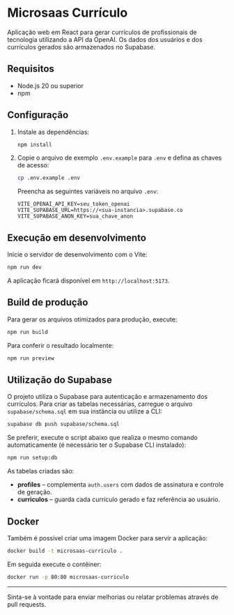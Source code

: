 # Microsaas Currículo

Aplicação web em React para gerar currículos de profissionais de tecnologia utilizando a API da OpenAI. Os dados dos usuários e dos currículos gerados são armazenados no Supabase.

## Requisitos

- Node.js 20 ou superior
- npm

## Configuração

1. Instale as dependências:

   ```bash
   npm install
   ```

2. Copie o arquivo de exemplo `.env.example` para `.env` e defina as chaves de acesso:

   ```bash
   cp .env.example .env
   ```

   Preencha as seguintes variáveis no arquivo `.env`:

   ```env
   VITE_OPENAI_API_KEY=seu_token_openai
   VITE_SUPABASE_URL=https://<sua-instancia>.supabase.co
   VITE_SUPABASE_ANON_KEY=sua_chave_anon
   ```

## Execução em desenvolvimento

Inicie o servidor de desenvolvimento com o Vite:

```bash
npm run dev
```

A aplicação ficará disponível em `http://localhost:5173`.

## Build de produção

Para gerar os arquivos otimizados para produção, execute:

```bash
npm run build
```

Para conferir o resultado localmente:

```bash
npm run preview
```

## Utilização do Supabase

O projeto utiliza o Supabase para autenticação e armazenamento dos currículos. Para criar as tabelas necessárias, carregue o arquivo `supabase/schema.sql` em sua instância ou utilize a CLI:

```bash
supabase db push supabase/schema.sql
```

Se preferir, execute o script abaixo que realiza o mesmo comando automaticamente
(é necessário ter o Supabase CLI instalado):

```bash
npm run setup:db
```

As tabelas criadas são:

- **profiles** – complementa `auth.users` com dados de assinatura e controle de geração.
- **curriculos** – guarda cada currículo gerado e faz referência ao usuário.

## Docker

Também é possível criar uma imagem Docker para servir a aplicação:

```bash
docker build -t microsaas-curriculo .
```

Em seguida execute o contêiner:

```bash
docker run -p 80:80 microsaas-curriculo
```

---

Sinta-se à vontade para enviar melhorias ou relatar problemas através de pull requests.
